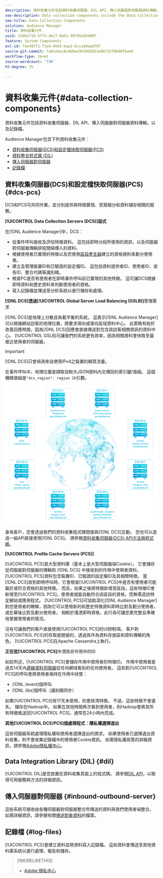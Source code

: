 ```yaml
---
description: 資料收集元件包括資料收集伺服器、DIL API、傳入伺服器對伺服器資料傳輸，以及記錄檔。
seo-description: Data collection components include the Data Collection Servers, the DIL API, inbound server-to-server data transfers, and log files.
seo-title: Data Collection Components
solution: Audience Manager
title: 資料收集元件
uuid: 51bb1719-5ff2-4bc7-8eb1-98795e05d08f
feature: System Components
exl-id: 7ae407f1-f1e4-4545-baa2-bcca40aad76f
source-git-commit: fe01ebac8c0d0ad3630d3853e0bf32f0b00f6a44
workflow-type: tm+mt
source-wordcount: '736'
ht-degree: 3%

---
```


# 資料收集元件{#data-collection-components}

資料收集元件包括資料收集伺服器、DIL API、傳入伺服器對伺服器資料傳輸，以及記錄檔。

<!-- 

c_compcollect.xml

 -->

Audience Manager包含下列資料收集元件：

* [資料收集伺服器(DCS)和設定檔快取伺服器(PCS)](../../reference/system-components/components-data-collection.md#dcs-pcs)
* [資料整合程式庫 (DIL)](../../reference/system-components/components-data-collection.md#dil)
* [傳入伺服器對伺服器](../../reference/system-components/components-data-collection.md#inbound-outbound-server)
* [記錄檔](../../reference/system-components/components-data-collection.md#log-files)

## 資料收集伺服器(DCS)和設定檔快取伺服器(PCS) {#dcs-pcs}

DCS和PCS可共同作業，並分別提供與特徵實現、受眾細分和資料儲存相關的服務。

**[!UICONTROL Data Collection Servers (DCS)]函式**

在[!DNL Audience Manager]中，DCS：

* 從事件呼叫接收及評估特徵資料。 這包括即時分段所使用的資訊，以及伺服器對伺服器傳輸排程間隔傳入的資料。
* 根據使用者已實現的特徵以及您使用[區段產生器](../../features/segments/segment-builder.md)建立的資格規則來劃分使用者。
* 建立及管理裝置ID和已驗證的設定檔ID。 這包括資料提供者ID、使用者ID、宣告ID、整合代碼等識別碼。
* 檢查PC是否有使用者在即時事件呼叫前已實現的其他特徵。 這可讓DCS根據即時資料和歷史資料來判斷使用者的資格。
* 寫入記錄檔並傳送至分析系統以進行儲存和處理。

**[!DNL DCS]透過[!UICONTROL Global Server Load Balancing (GSLB)]**&#x200B;管理需求

[!DNL DCS]是地理上分散且負載平衡的系統。 這表示[!DNL Audience Manager]可以根據網站訪客的地理位置，將要求導向或導向區域資料中心。 此策略有助於改善回應時間，因為[!DNL DCS]回應會直接傳送到包含該訪客相關資訊的資料中心。 [!UICONTROL GSLB]可讓我們的系統更有效率，因為相關資料會快取至最接近使用者的伺服器。

>[!IMPORTANT]
>
>[!DNL DCS]只會偵測來自使用IPv4之裝置的網頁流量。

在事件呼叫中，地理位置是擷取自較大JSON資料內文傳回的索引鍵/值組。 這個機碼值組是`"dcs_region": region ID`引數。

![](assets/dcs-map.png)

身為客戶，您會透過我們的資料收集程式碼間接與[!DNL DCS]互動。 您也可以透過一組API直接使用[!DNL DCS]。 請參閱[資料收集伺服器(DCS) API方法與程式碼](../../api/dcs-intro/dcs-event-calls/dcs-event-calls.md)。

**[!UICONTROL Profile Cache Servers (PCS)]**

[!UICONTROL PCS]是大型資料庫（基本上是大型伺服器端Cookie）。 它會儲存從伺服器對伺服器的傳輸和 [!DNL DCS] 中接收到的作用中使用者資料。[!UICONTROL PCS]資料包含裝置ID、已驗證的設定檔ID及其相關特徵。 當[!DNL DCS]收到即時呼叫時，它會檢查[!UICONTROL PCS]中是否有使用者可能屬於或符合資格的其他特徵。 而且，如果之後將特徵新增至區段，這些特徵ID會新增至[!UICONTROL PCS]，使用者就能自動符合該區段的資格，而無需造訪特定網站或應用程式。 [!UICONTROL PCS]可協助深化[!DNL Audience Manager]對您使用者的瞭解，因為它可以使用新的和歷史特徵資料即時比對及劃分使用者，或在幕後比對及劃分使用者。 相較於僅憑即時資格，此行為可讓您更完整且準確地掌握使用者的情況。

沒有可讓我們的客戶直接使用[!UICONTROL PCS]的UI控制項。 客戶對[!UICONTROL PCS]的存取是間接的，透過其作為資料存放區和資料傳輸的角色。 [!UICONTROL PCS]在Apache Cassandra上執行。

**正在從[!UICONTROL PCS]**&#x200B;中清除非作用中的ID

如前所述，[!UICONTROL PCS]會儲存作用中使用者的特徵ID。 作用中使用者是過去14天內[邊緣資料伺服器](../../reference/system-components/components-edge.md)從任何網域看到的任何使用者。 這些對[!UICONTROL PCS]的呼叫會將使用者保持在作用中狀態：

* [!DNL /event]個呼叫
* [!DNL /ibs]個呼叫（識別碼同步）

<!-- 

Removed /dpm calls from the bulleted list. /dpm calls have been deprecated.

 -->

如果[!UICONTROL PCS]有17天未使用，則會排清特徵。 不過，這些特徵不會遺失。 儲存在Hadoop中。 如果在其他時間再次看到使用者，則Hadoop會將其所有特徵推送回[!UICONTROL PCS]，通常在24小時內完成。

**其他[!UICONTROL DCS/PCS]個處理程式：隱私權選擇退出**

這些伺服器系統處理隱私權和使用者選擇退出的請求。 如果使用者已選擇退出資料收集，則不會收集記錄檔中的使用者Cookie資訊。 如需隱私權政策的詳細資訊，請參閱[Adobe隱私權中心](https://www.adobe.com/tw/privacy/experience-cloud.html)。

## Data Integration Library (DIL) {#dil}

[!UICONTROL DIL]是您放置在資料收集頁面上的程式碼。 請參閱[DIL API](../../dil/dil-overview.md)，以取得可用服務與方法的詳細資訊。

## 傳入伺服器對伺服器 {#inbound-outbound-server}

這些系統可接收由各種伺服器對伺服器整合所傳送的資料與我們使用者端整合。 如需詳細資訊，請參閱有關[傳送對象資料](/help/using/integration/sending-audience-data/real-time-data-integration/real-time-tech-specs.md)的檔案。

## 記錄檔 {#log-files}

[!UICONTROL PCS]會建立資料並將資料寫入記錄檔。 這些資料會傳送至其他資料庫系統以進行處理、報告和儲存。

>[!MORELIKETHIS]
>
>* [Adobe 隱私中心](https://www.adobe.com/tw/privacy.html)
